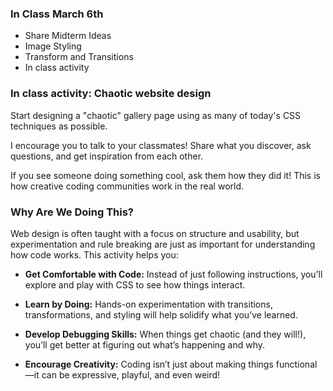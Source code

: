 ### In Class March 6th

- Share Midterm Ideas
- Image Styling
- Transform and Transitions
- In class activity

### In class activity: Chaotic website design

Start designing a "chaotic" gallery page using as many of today's CSS techniques as possible.

I encourage you to talk to your classmates! Share what you discover, ask questions, and get inspiration from each other.

If you see someone doing something cool, ask them how they did it! This is how creative coding communities work in the real world.

### Why Are We Doing This?

Web design is often taught with a focus on structure and usability, but experimentation and rule breaking are just as important for understanding how code works. This activity helps you:

- **Get Comfortable with Code:** Instead of just following instructions, you’ll explore and play with CSS to see how things interact.

- **Learn by Doing:** Hands-on experimentation with transitions, transformations, and styling will help solidify what you’ve learned.

- **Develop Debugging Skills:** When things get chaotic (and they will!), you’ll get better at figuring out what’s happening and why.

- **Encourage Creativity:** Coding isn’t just about making things functional—it can be expressive, playful, and even weird!

